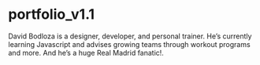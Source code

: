# portfolio_v1.1
David Bodloza is a designer, developer, and personal trainer. He’s currently learning Javascript  and advises growing teams through workout programs and more. And he’s a huge Real Madrid fanatic!.
